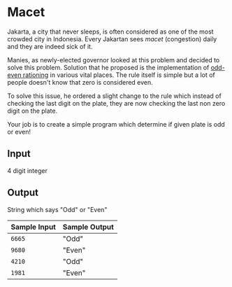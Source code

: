 # Macet

Jakarta, a city that never sleeps, is often considered as one of the most crowded city in Indonesia. Every Jakartan sees _macet_ (congestion) daily and they are indeed sick of it.

Manies, as newly-elected governor looked at this problem and decided to solve this problem. Solution that he proposed is the implementation of [odd-even rationing](https://en.wikipedia.org/wiki/Odd%E2%80%93even_rationing) in various vital places. The rule itself is simple but a lot of people doesn't know that zero is considered even.

To solve this issue, he ordered a slight change to the rule which instead of checking the last digit on the plate, they are now checking the last non zero digit on the plate.

Your job is to create a simple program which determine if given plate is odd or even!

## Input

4 digit integer

## Output

String which says "Odd" or "Even"

| Sample Input | Sample Output |
| ------------ | ------------- |
| `6665`       | "Odd"         |
| `9680`       | "Even"        |
| `4210`       | "Odd"         |
| `1981`       | "Even"        |
